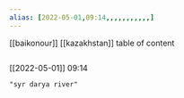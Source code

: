 ```yaml
---
alias: [2022-05-01,09:14,,,,,,,,,,,]
---
```

[[baikonour]] [[kazakhstan]]
table of content
```toc
```

[[2022-05-01]] 09:14

```query
"syr darya river"
```